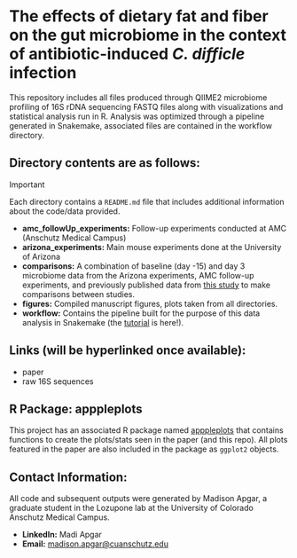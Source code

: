 # The effects of dietary fat and fiber on the gut microbiome in the context of antibiotic-induced *C. difficle* infection

This repository includes all files produced through QIIME2 microbiome profiling of 16S rDNA sequencing FASTQ files along with visualizations and statistical analysis run in R. Analysis was optimized through a pipeline generated in Snakemake, associated files are contained in the workflow directory. 

## Directory contents are as follows:
> [!IMPORTANT] 
> Each directory contains a `README.md` file that includes additional information about the code/data provided.

- **amc_followUp_experiments:** Follow-up experiments conducted at AMC (Anschutz Medical Campus)
- **arizona_experiments:** Main mouse experiments done at the University of Arizona 
- **comparisons:** A combination of baseline (day -15) and day 3 microbiome data from the Arizona experiments, AMC follow-up experiments, and previously published data from [this study](https://www.nature.com/articles/s41522-022-00276-1#ref-CR67) to make comparisons between studies.
- **figures:** Compiled manuscript figures, plots taken from all directories. 
- **workflow:** Contains the pipeline built for the purpose of this data analysis in Snakemake (the [tutorial](https://github.com/madiapgar/diet_mouse_cdiff/tree/master/workflow/tutorial) is here!).


## Links (will be hyperlinked once available):
- paper
- raw 16S sequences 

## R Package: apppleplots
This project has an associated R package named [apppleplots](https://github.com/madiapgar/apppleplots) that contains functions to create the plots/stats seen in the paper (and this repo). All plots featured in the paper are also included in the package as `ggplot2` objects. 

## Contact Information: 
All code and subsequent outputs were generated by Madison Apgar, a graduate student in the Lozupone lab at the University of Colorado Anschutz Medical Campus. 

- **LinkedIn:** Madi Apgar
- **Email:** madison.apgar@cuanschutz.edu


  
